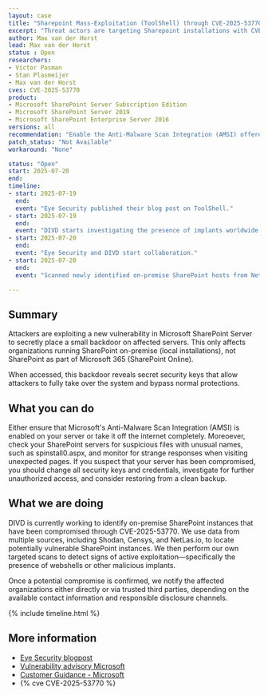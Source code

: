 ```yaml
---
layout: case
title: "Sharepoint Mass-Exploitation (ToolShell) through CVE-2025-53770"
excerpt: "Threat actors are targeting Sharepoint installations with CVE-2025-53770. Immediate action is required."
author: Max van der Horst
lead: Max van der Horst
status : Open
researchers:
- Victor Pasman
- Stan Plasmeijer
- Max van der Horst
cves: CVE-2025-53770
product:
- Microsoft SharePoint Server Subscription Edition
- Microsoft SharePoint Server 2019
- Microsoft SharePoint Enterprise Server 2016
versions: all
recommendation: "Enable the Anti-Malware Scan Integration (AMSI) offered by Microsoft or take your Sharepoint installation off the internet."
patch_status: "Not Available"
workaround: "None"

status: "Open"
start: 2025-07-20
end:
timeline:
- start: 2025-07-19
  end:
  event: "Eye Security published their blog post on ToolShell."
- start: 2025-07-19
  end:
  event: "DIVD starts investigating the presence of implants worldwide."
- start: 2025-07-20
  end:
  event: "Eye Security and DIVD start collaboration."
- start: 2025-07-20
  end:
  event: "Scanned newly identified on-premise SharePoint hosts from NetLas.io for signs of compromise."

---
```

## Summary

Attackers are exploiting a new vulnerability in Microsoft SharePoint Server to secretly place a small backdoor on affected servers. This only affects organizations running SharePoint on-premise (local installations), not SharePoint as part of Microsoft 365 (SharePoint Online).

When accessed, this backdoor reveals secret security keys that allow attackers to fully take over the system and bypass normal protections.

## What you can do

Either ensure that Microsoft's Anti-Malware Scan Integration (AMSI) is enabled on your server or take it off the internet completely. Moreoever, check your SharePoint servers for suspicious files with unusual names, such as spinstall0.aspx, and monitor for strange responses when visiting unexpected pages. If you suspect that your server has been compromised, you should change all security keys and credentials, investigate for further unauthorized access, and consider restoring from a clean backup.

## What we are doing

DIVD is currently working to identify on-premise SharePoint instances that have been compromised through CVE-2025-53770. We use data from multiple sources, including Shodan, Censys, and NetLas.io, to locate potentially vulnerable SharePoint instances. We then perform our own targeted scans to detect signs of active exploitation—specifically the presence of webshells or other malicious implants.

Once a potential compromise is confirmed, we notify the affected organizations either directly or via trusted third parties, depending on the available contact information and responsible disclosure channels.

{% include timeline.html %}

## More information

* [Eye Security blogpost](https://research.eye.security/sharepoint-under-siege/)
* [Vulnerability advisory Microsoft](https://msrc.microsoft.com/update-guide/vulnerability/CVE-2025-53770)
* [Customer Guidance - Microsoft](https://msrc.microsoft.com/blog/2025/07/customer-guidance-for-sharepoint-vulnerability-cve-2025-53770/)
* {% cve CVE-2025-53770 %}
